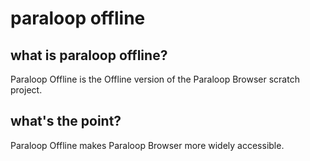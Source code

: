 # paraloop offline
## what is paraloop offline?
Paraloop Offline is the Offline version of the Paraloop Browser scratch project.
## what's the point?
Paraloop Offline makes Paraloop Browser more widely accessible.
